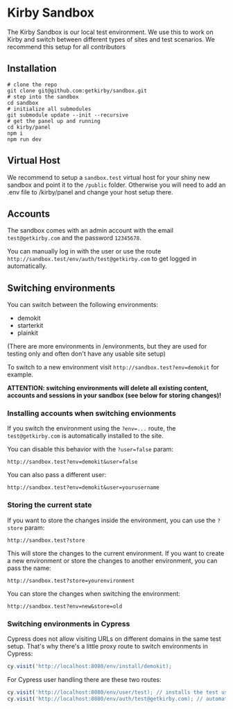 # Kirby Sandbox

The Kirby Sandbox is our local test environment. We use this to work on Kirby and switch between different types of sites and test scenarios. We recommend this setup for all contributors

## Installation

```console
# clone the repo
git clone git@github.com:getkirby/sandbox.git
# step into the sandbox
cd sandbox
# initialize all submodules
git submodule update --init --recursive
# get the panel up and running
cd kirby/panel
npm i
npm run dev
```

## Virtual Host

We recommend to setup a `sandbox.test` virtual host for your shiny new sandbox and point it to the `/public` folder. Otherwise you will need to add an .env file to /kirby/panel and change your host setup there.

## Accounts

The sandbox comes with an admin account with the email `test@getkirby.com` and the password `12345678`.

You can manually log in with the user or use the route `http://sandbox.test/env/auth/test@getkirby.com` to get logged in automatically.

## Switching environments

You can switch between the following environments:

- demokit
- starterkit
- plainkit

(There are more environments in /environments, but they are used for testing only and often don't have any usable site setup)

To switch to a new environment visit `http://sandbox.test?env=demokit` for example.

**ATTENTION: switching environments will delete all existing content, accounts and sessions in your sandbox (see below for storing changes)!**

### Installing accounts when switching envionments

If you switch the environment using the `?env=...` route, the `test@getkirby.com` is automatically installed to the site.

You can disable this behavior with the `?user=false` param:

```
http://sandbox.test?env=demokit&user=false
```

You can also pass a different user:

```
http://sandbox.test?env=demokit&user=yourusername
```

### Storing the current state

If you want to store the changes inside the environment, you can use the `?store` param:

```
http://sandbox.test?store
```

This will store the changes to the current environment. If you want to create a new environment or store the changes to another environment, you can pass the name:

```
http://sandbox.test?store=yourenvironment
```

You can store the changes when switching the environment:

```
http://sandbox.test?env=new&store=old
```

### Switching environments in Cypress

Cypress does not allow visiting URLs on different domains in the same test setup. That's why there's a little proxy route to switch environments in Cypress:

```js
cy.visit('http://localhost:8080/env/install/demokit);
```

For Cypress user handling there are these two routes:

```js
cy.visit('http://localhost:8080/env/user/test); // installs the test user
cy.visit('http://localhost:8080/env/auth/test@getkirby.com); // automatic login
```
